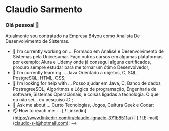 
# Claudio Sarmento

### Olá pessoal 👋
Atualmente sou contratado na Empresa B4you como Analista De Desenvolvimento de Sistemas.

- 🔭 I’m currently working on ... Formado em Analisé e Desenvolvimento de Sistemas pela Unicesumar. Faço outros cursos em algumas plataformas por exemplo: Alura e Udemy onde já consegui alguns certificados, procuro sempre estudar para me tornar um ótimo Desenvolvedor;
- 🌱 I’m currently learning ... Java Orientado a objetos, C, SQL, PostgreSQL, HTML, CSS;
- 🤔 I’m looking for help with ... Posso ajudar em Java, C, Banco de dados PostregreeSQL, Algoritmos e Lógica de programação, Engenharia de software, Sistemas Operacionais, e coisas ligadas a tecnologia. O que eu não sei... eu pesquiso :D ;
- 💬 Ask me about ... Curto Tecnologias, Jogos, Cultura Geek e Codar;
- 📫 How to reach me: ... [ ! Linkedin] (https://www.linkedin.com/in/claudio-ignacio-371b8511a/) | [ ! [E-mail] (claudio-s-i@hotmail.com);
-->
